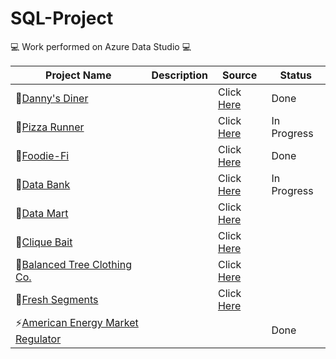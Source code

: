 # SQL-Project

💻 Work performed on Azure Data Studio 💻

|**Project Name**|**Description**|**Source**|**Status**|
|---|---|---|---|
|🍜[Danny's Diner](https://github.com/Chicong00/Case-study-1)||Click [Here](https://8weeksqlchallenge.com/case-study-1/)|Done|
|🍕[Pizza Runner](https://github.com/Chicong00/Case-study-2)||Click [Here](https://8weeksqlchallenge.com/case-study-2/)|In Progress|
|🥑[Foodie-Fi](https://github.com/Chicong00/Case-study-3)||Click [Here](https://8weeksqlchallenge.com/case-study-3/)|Done|
|🏦[Data Bank](https://github.com/Chicong00/Case-study-4)||Click [Here](https://8weeksqlchallenge.com/case-study-4/)|In Progress|
|🌽[Data Mart](https://github.com/Chicong00/Case-study-5)||Click [Here](https://8weeksqlchallenge.com/case-study-5/)||
|🎣[Clique Bait](https://github.com/Chicong00/Case-study-6)||Click [Here](https://8weeksqlchallenge.com/case-study-6/)||
|🌋[Balanced Tree Clothing Co.](https://github.com/Chicong00/Case-study-7)||Click [Here](https://8weeksqlchallenge.com/case-study-7/)||
|🍒[Fresh Segments](https://github.com/Chicong00/Case-study-8)||Click [Here](https://8weeksqlchallenge.com/case-study-8/)||
|⚡[American Energy Market Regulator](https://github.com/Chicong00/American-Energy-Market-Regulator)|||Done|
